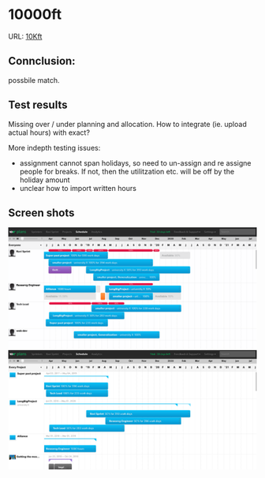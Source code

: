 # 10000ft

URL: [10Kft](https://www.10000ft.com/resource-planning)

## Connclusion:

possbile match. 

## Test results

Missing over / under planning and allocation.
How to integrate (ie. upload actual hours) with exact? 

More indepth testing issues:
 * assignment cannot span holidays, so need to un-assign and re assigne people for breaks. If not, then the utilitzation etc. will be off by the holiday amount
 * unclear how to import written hours

## Screen shots

![People planning](hour_overview.png)
![Project planning](project_overview.png)
